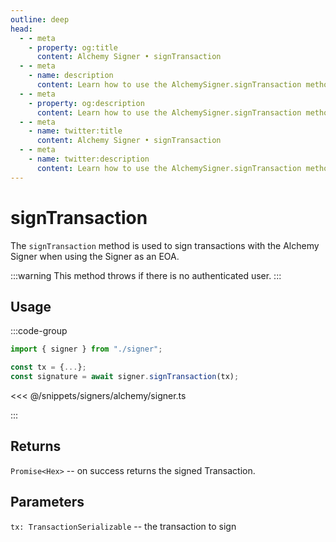 ```yaml
---
outline: deep
head:
  - - meta
    - property: og:title
      content: Alchemy Signer • signTransaction
  - - meta
    - name: description
      content: Learn how to use the AlchemySigner.signTransaction method
  - - meta
    - property: og:description
      content: Learn how to use the AlchemySigner.signTransaction method
  - - meta
    - name: twitter:title
      content: Alchemy Signer • signTransaction
  - - meta
    - name: twitter:description
      content: Learn how to use the AlchemySigner.signTransaction method
---
```


# signTransaction

The `signTransaction` method is used to sign transactions with the Alchemy Signer when using the Signer as an EOA.

:::warning
This method throws if there is no authenticated user.
:::

## Usage

:::code-group

```ts
import { signer } from "./signer";

const tx = {...};
const signature = await signer.signTransaction(tx);
```

<<< @/snippets/signers/alchemy/signer.ts

:::

## Returns

`Promise<Hex>` -- on success returns the signed Transaction.

## Parameters

`tx: TransactionSerializable` -- the transaction to sign
